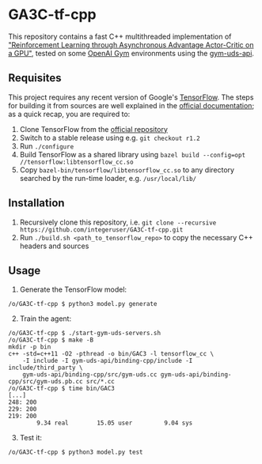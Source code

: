 # GA3C-tf-cpp
This repository contains a fast C++ multithreaded implementation of ["Reinforcement Learning through Asynchronous Advantage Actor-Critic on a GPU"](http://research.nvidia.com/publication/reinforcement-learning-through-asynchronous-advantage-actor-critic-gpu), tested on some [OpenAI Gym](https://github.com/openai/gym) environments using the [gym-uds-api](https://github.com/integeruser/gym-uds-api).

## Requisites
This project requires any recent version of Google's [TensorFlow](https://www.tensorflow.org/). The steps for building it from sources are well explained in the [official documentation](https://www.tensorflow.org/install/install_sources); as a quick recap, you are required to:
1. Clone TensorFlow from the [official repository](https://github.com/tensorflow/tensorflow)
2. Switch to a stable release using e.g. `git checkout r1.2`
4. Run `./configure`
5. Build TensorFlow as a shared library using `bazel build --config=opt //tensorflow:libtensorflow_cc.so`
6. Copy `bazel-bin/tensorflow/libtensorflow_cc.so` to any directory searched by the run-time loader, e.g. `/usr/local/lib/`

## Installation
1. Recursively clone this repository, i.e. `git clone --recursive https://github.com/integeruser/GA3C-tf-cpp.git`
2. Run `./build.sh <path_to_tensorflow_repo>` to copy the necessary C++ headers and sources

## Usage
1. Generate the TensorFlow model:
```
/o/GA3C-tf-cpp $ python3 model.py generate
```
2. Train the agent:
```
/o/GA3C-tf-cpp $ ./start-gym-uds-servers.sh
/o/GA3C-tf-cpp $ make -B
mkdir -p bin
c++ -std=c++11 -O2 -pthread -o bin/GAC3 -l tensorflow_cc \
    -I include -I gym-uds-api/binding-cpp/include -I include/third_party \
    gym-uds-api/binding-cpp/src/gym-uds.cc gym-uds-api/binding-cpp/src/gym-uds.pb.cc src/*.cc
/o/GA3C-tf-cpp $ time bin/GAC3
[...]
248: 200
229: 200
219: 200
        9.34 real        15.05 user         9.04 sys
```
3. Test it:
```
/o/GA3C-tf-cpp $ python3 model.py test
```
